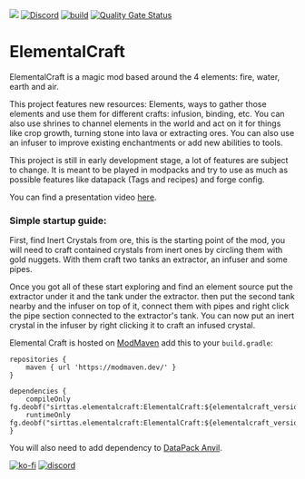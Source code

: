 [![](http://cf.way2muchnoise.eu/395158.svg)](https://www.curseforge.com/minecraft/mc-mods/elemental-craft)
[![Discord](https://img.shields.io/discord/726853121816526878.svg?label=&logo=discord&logoColor=ffffff&color=7389D8&labelColor=6A7EC2)](https://discord.gg/BFfAmJP)
[![build](https://github.com/Sirttas/ElementalCraft/actions/workflows/build.yml/badge.svg)](https://github.com/Sirttas/ElementalCraft/actions)
[![Quality Gate Status](https://sonarcloud.io/api/project_badges/measure?project=Sirttas_ElementalCraft&metric=alert_status)](https://sonarcloud.io/dashboard?id=Sirttas_ElementalCraft)

# ElementalCraft

ElementalCraft is a magic mod based around the 4 elements: fire, water, earth and air.

This project features new resources: Elements, ways to gather those elements and use them for different crafts: infusion, binding, etc. You can also use shrines to channel elements in the world and act on it for things like crop growth, turning stone into lava or extracting ores. You can also use an infuser to improve existing enchantments or add new abilities to tools.

This project is still in early development stage, a lot of features are subject to change. It is meant to be played in modpacks and try to use as much as possible features like datapack (Tags and recipes) and forge config.

You can find a presentation video [here](https://www.reddit.com/r/feedthebeast/comments/in2ask/elemental_craft_first_release_forge_1152_and_1162/).

### Simple startup guide:
First, find Inert Crystals from ore, this is the starting point of the mod, you will need to craft contained crystals from inert ones by circling them with gold nuggets. With them craft two tanks an extractor, an infuser and some pipes.

Once you got all of these start exploring and find an element source put the extractor under it and the tank under the extractor. then put the second tank nearby and the infuser on top of it, connect them with pipes and right click the pipe section connected to the extractor's tank. You can now put an inert crystal in the infuser by right clicking it to craft an infused crystal.


Elemental Craft is hosted on [ModMaven](https://modmaven.dev/) add this to your `build.gradle`:
```grouvy
repositories {
    maven { url 'https://modmaven.dev/' }
}

dependencies {
    compileOnly fg.deobf("sirttas.elementalcraft:ElementalCraft:${elementalcraft_version}:api")
    runtimeOnly fg.deobf("sirttas.elementalcraft:ElementalCraft:${elementalcraft_version}")
}
```
You will also need to add dependency to [DataPack Anvil](https://github.com/Sirttas/DataPack-Anvil).


[![ko-fi](https://ko-fi.com/img/githubbutton_sm.svg)](https://ko-fi.com/X8X8CLYPH)
[![discord](https://i.imgur.com/mANW7ms.png "discord")](https://discord.gg/BFfAmJP "")
